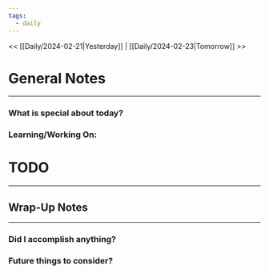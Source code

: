 ```yaml
---
tags:
  - daily
---
```


<< [[Daily/2024-02-21|Yesterday]] | [[Daily/2024-02-23|Tomorrow]] >>
# General Notes
---
### What is special about today?

### Learning/Working On:



# TODO
---




## Wrap-Up Notes
---
### Did I accomplish anything?
### Future things to consider?
